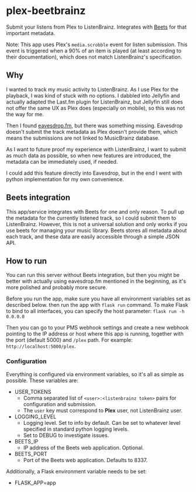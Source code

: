 # plex-beetbrainz
Submit your listens from Plex to ListenBrainz. Integrates with [Beets](https://github.com/beetbox/beets)
for that important metadata.

Note: This app uses Plex's `media.scrobble` event for listen submission.
This event is triggered when a 90% of an item is played (at least according to their documentation),
which does not match ListenBrainz's specification.

## Why
I wanted to track my music activity to ListenBrainz. As I use Plex for the playback,
I was kind of stuck with no options. I dabbled into Jellyfin and actually adapted the Last.fm plugin for ListenBrainz,
but Jellyfin still does not offer the same UX as Plex does (especially on mobile), so this was not the way for me.

Then I found [eavesdrop.fm](https://github.com/simonxciv/eavesdrop.fm), but there was something missing.
Eavesdrop doesn't submit the track metadata as Plex doesn't provide them, which means the submissions are not linked
to MusicBrainz database.

As I want to future proof my experience with ListenBrainz, I want to submit as much data as possible,
so when new features are introduced, the metadata can be immediately used, if needed.

I could add this feature directly into Eavesdrop, but in the end 
I went with python implementation for my own convenience.

## Beets integration
This app/service integrates with Beets for one and only reason.
To pull up the metadata for the currently listened track, so I could submit them to ListenBrainz.
However, this is not a universal solution and only works if you use beets for managing your music library.
Beets stores all metadata about each track, and these data are easily accessible through a simple JSON API.

## How to run
You can run this server without Beets integration, but then you might be better with actually using eavesdrop.fm
mentioned in the beginning, as it's more polished and probably more secure.

Before you run the app, make sure you have all environment variables set as described below.
then run the app with `flask run` command.
To make Flask to bind to all interfaces, you can specify the host parameter: `flask run -h 0.0.0.0`

Then you can go to your PMS webhook settings and create a new webhook pointing to the IP address or host where this
app is running, together with the port (default 5000) and `/plex` path. For example: `http://localhost:5000/plex`.

### Configuration
Everything is configured via environment variables, so it's all as simple as possible.
These variables are:
- USER_TOKENS
  - Comma separated list of `<user>:<listenbrainz token>` pairs for configuration and submission.
  - The `user` key must correspond to **Plex** user, not ListenBrainz user.
- LOGGING_LEVEL
  - Logging level. Set to info by default. Can be set to whatever level specified in standard python logging levels.
  - Set to DEBUG to investigate issues.
- BEETS_IP
  - IP address of the Beets web application. Optional.
- BEETS_PORT
  - Port of the Beets web application. Defaults to 8337.

Additionally, a Flask environment variable needs to be set:
- FLASK_APP=app
